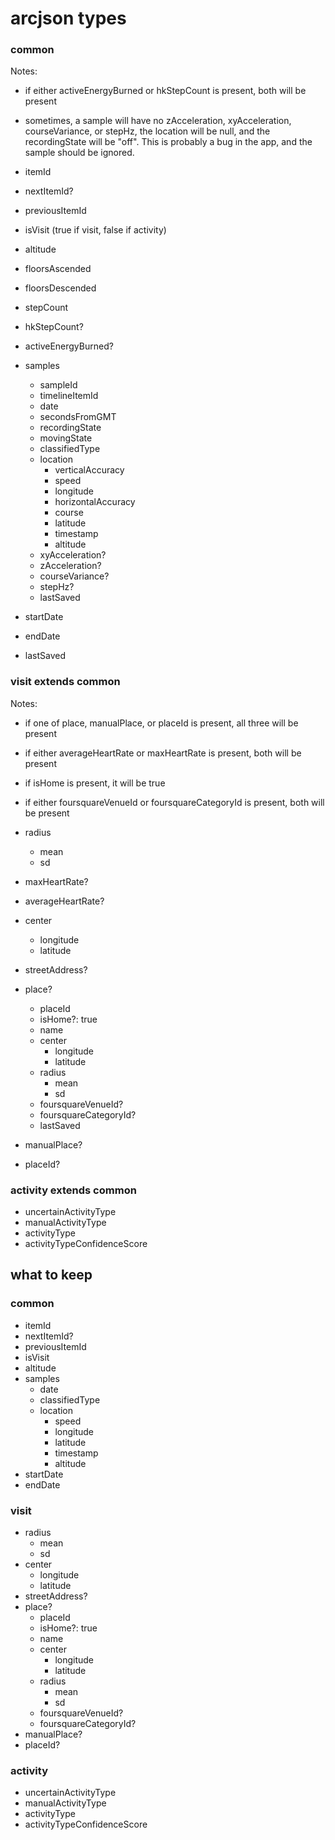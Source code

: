 # arcjson types

### common

Notes:

- if either activeEnergyBurned or hkStepCount is present, both will be present
- sometimes, a sample will have no zAcceleration, xyAcceleration, courseVariance, or stepHz, the location will be null, and the recordingState will be "off". This is probably a bug in the app, and the sample should be ignored.

- itemId
- nextItemId?
- previousItemId
- isVisit (true if visit, false if activity)
- altitude
- floorsAscended
- floorsDescended
- stepCount
- hkStepCount?
- activeEnergyBurned?
- samples
  - sampleId
  - timelineItemId
  - date
  - secondsFromGMT
  - recordingState
  - movingState
  - classifiedType
  - location
    - verticalAccuracy
    - speed
    - longitude
    - horizontalAccuracy
    - course
    - latitude
    - timestamp
    - altitude
  - xyAcceleration?
  - zAcceleration?
  - courseVariance?
  - stepHz?
  - lastSaved
- startDate
- endDate
- lastSaved

### visit extends common

Notes:

- if one of place, manualPlace, or placeId is present, all three will be present
- if either averageHeartRate or maxHeartRate is present, both will be present
- if isHome is present, it will be true
- if either foursquareVenueId or foursquareCategoryId is present, both will be present

- radius
  - mean
  - sd
- maxHeartRate?
- averageHeartRate?
- center
  - longitude
  - latitude
- streetAddress?
- place?
  - placeId
  - isHome?: true
  - name
  - center
    - longitude
    - latitude
  - radius
    - mean
    - sd
  - foursquareVenueId?
  - foursquareCategoryId?
  - lastSaved
- manualPlace?
- placeId?

### activity extends common

- uncertainActivityType
- manualActivityType
- activityType
- activityTypeConfidenceScore

## what to keep

### common

- itemId
- nextItemId?
- previousItemId
- isVisit
- altitude
- samples
  - date
  - classifiedType
  - location
    - speed
    - longitude
    - latitude
    - timestamp
    - altitude
- startDate
- endDate

### visit

- radius
  - mean
  - sd
- center
  - longitude
  - latitude
- streetAddress?
- place?
  - placeId
  - isHome?: true
  - name
  - center
    - longitude
    - latitude
  - radius
    - mean
    - sd
  - foursquareVenueId?
  - foursquareCategoryId?
- manualPlace?
- placeId?

### activity

- uncertainActivityType
- manualActivityType
- activityType
- activityTypeConfidenceScore

